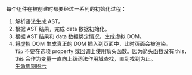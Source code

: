 每个组件在被创建时都要经过一系列的初始化过程：

1. 解析语法生成 AST。
2. 根据 AST 结果，完成 data 数据初始化。
3. 根据 AST 结果和 data 数据绑定情况，生成虚拟 DOM。
4. 将虚拟 DOM 生成真正的 DOM 插入到页面中，此时页面会被渲染。<br>
   `Tip` 不要在选项 property 或回调上使用箭头函数。因为箭头函数没有 this，this 会作为变量一直向上级词法作用域查找，直到找到为止。<br>
   [生命周期图示](https://v3.cn.vuejs.org/images/lifecycle.svg)

